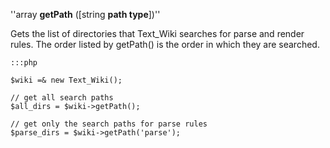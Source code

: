 
''array **getPath** ([string **path type**])''

Gets the list of directories that Text_Wiki searches for parse and render rules.  The order listed by getPath() is the order in which they are searched.

	:::php
	
	$wiki =& new Text_Wiki();
	
	// get all search paths
	$all_dirs = $wiki->getPath();
	
	// get only the search paths for parse rules
	$parse_dirs = $wiki->getPath('parse');

